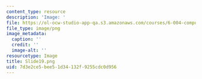 ```yaml
---
content_type: resource
description: 'Image: '
file: https://ol-ocw-studio-app-qa.s3.amazonaws.com/courses/6-004-computation-structures-spring-2017/7d3e2ce5bee51d34132f9255cdc0d956_Slide19.png
file_type: image/png
image_metadata:
  caption: ''
  credit: ''
  image-alt: ''
resourcetype: Image
title: Slide19.png
uid: 7d3e2ce5-bee5-1d34-132f-9255cdc0d956
---
```

